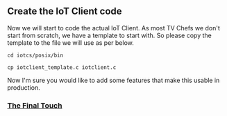## Create the IoT Client code ##

Now we will start to code the actual IoT Client.
As most TV Chefs we don't start from scratch, we have a template to start with. So please copy the template to the file we will use as per below.

`cd iotcs/posix/bin`

`cp iotclient_template.c iotclient.c`


Now I'm sure you would like to add some features that make this usable in production.

### [The Final Touch](finaltouch.md) ###
